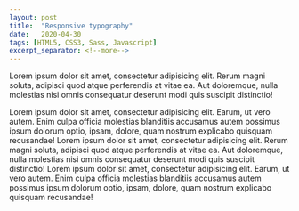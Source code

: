 ```yaml
---
layout: post
title:  "Responsive typography"
date:   2020-04-30
tags: [HTML5, CSS3, Sass, Javascript]
excerpt_separator: <!--more-->
---
```


Lorem ipsum dolor sit amet, consectetur adipisicing elit. Rerum magni soluta, adipisci quod atque perferendis at vitae ea. Aut doloremque, nulla molestias nisi omnis consequatur deserunt modi quis suscipit distinctio!
<!--more-->
Lorem ipsum dolor sit amet, consectetur adipisicing elit. Earum, ut vero autem. Enim culpa officia molestias blanditiis accusamus autem possimus ipsum dolorum optio, ipsam, dolore, quam nostrum explicabo quisquam recusandae!
Lorem ipsum dolor sit amet, consectetur adipisicing elit. Rerum magni soluta, adipisci quod atque perferendis at vitae ea. Aut doloremque, nulla molestias nisi omnis consequatur deserunt modi quis suscipit distinctio!
Lorem ipsum dolor sit amet, consectetur adipisicing elit. Earum, ut vero autem. Enim culpa officia molestias blanditiis accusamus autem possimus ipsum dolorum optio, ipsam, dolore, quam nostrum explicabo quisquam recusandae!
